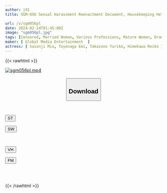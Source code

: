 ```yaml
---
author: j91
title: SGM-056 Sexual Harassment Reenactment Document, Housekeeping Helpers Filmed Gonzo The Moment When Housekeepers In Their 40s And 50s With Their Plump Butts In Pita Bread Get Lewd In Front Of The Camera! ! Too Erotic And Obscene Footage Secretly Filmed With A Hidden Camera! ! Emi Toyonaga, Mio Saionji, Reiko Himekawa, Yuriko Takazono

url: /v/sgm056pl
date: 2024-02-24T01:45:00Z
image: "sgm056pl.jpg"
tags: [Censored, Married Woman, Various Professions, Mature Woman, Drama, Multiple Story	]
maker: [ Global Media Entertainment  ]
actress: [ Saionji Mio, Toyonaga Emi, Takazono Yuriko, Himekawa Reiko ]
---
```



{{< rawhtml >}}

<div class="video" data-videoid="GPXxalYALzh1g01">
    <a href="javascript:;">
        <img src="/v/sgm056pl/sgm056pl.jpg" width="WIDTH" height="HEIGHT" alt="sgm056pl.mp4" loading="lazy">
    </a>
</div>

<script type="text/javascript" src="https://j91.asia/asset/on-demand-st.js"></script>

<br>
  <link rel="stylesheet" href="https://j91.asia/asset/bs5.css">
  
  <center>
  <button class="btn btn-primary" type="button" data-bs-toggle="collapse" data-bs-target=".multi-collapse" aria-expanded="false" aria-controls="multiCollapseExample1 multiCollapseExample2"><h2>Download</h2></button></center>
</p>
<div class="row">
  <div class="col">
    <div class="collapse multi-collapse" id="multiCollapseExample1">
      <div class="card card-body">
	      	      <br>
<div class="buttons">  
<p><a href="https://streamtape.to/v/GPXxalYALzh1g01" target="_blank"><button class="btn-hover color-3"><i class="fa fa-download"></i> ST</button></a></p>
<p><a href="https://cdnwish.com/2jw4epjlx7h6" target="_blank"><button class="btn-hover color-2"><i class="fa fa-download"></i> SW</button></a></p></div>
    </div>
  </div>
</div>
  <div class="col">
    <div class="collapse multi-collapse" id="multiCollapseExample2">
      <div class="card card-body">
	      <br>
<div class="buttons">
<p><a href="https://vidhidepro.com/f/sx7ug61mwowx"><button class="btn-hover color-9"><i class="fa fa-download"></i> VH</button></a></p>
<p><a href="https://filemoon.sx/d/ywb470fz1d28"><button class="btn-hover color-8"><i class="fa fa-download"></i> FM</button></a></p></div>
<br><br>
      </div>
    </div>
  </div>
</div>

{{< /rawhtml >}}